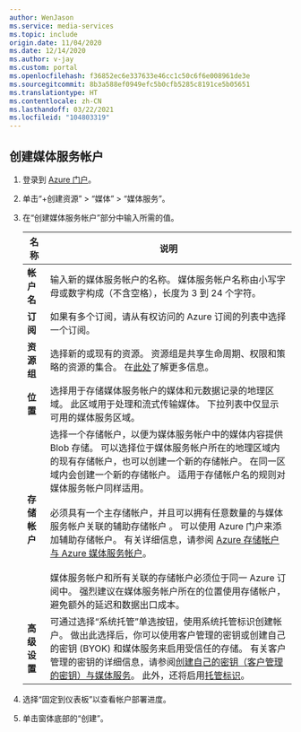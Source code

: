 ```yaml
---
author: WenJason
ms.service: media-services
ms.topic: include
origin.date: 11/04/2020
ms.date: 12/14/2020
ms.author: v-jay
ms.custom: portal
ms.openlocfilehash: f36852ec6e337633e46cc1c50c6f6e008961de3e
ms.sourcegitcommit: 8b3a588ef0949efc5b0cfb5285c8191ce5b05651
ms.translationtype: HT
ms.contentlocale: zh-CN
ms.lasthandoff: 03/22/2021
ms.locfileid: "104803319"
---
```

<!-- Use the portal to create a media services account. -->

## <a name="create-a-media-services-account"></a>创建媒体服务帐户

1. 登录到 [Azure 门户](https://portal.azure.cn/)。
1. 单击“+创建资源” > “媒体” > “媒体服务”。
1. 在“创建媒体服务帐户”部分中输入所需的值。

    | 名称 | 说明 |
    | ---|---|
    |**帐户名**|输入新的媒体服务帐户的名称。 媒体服务帐户名称由小写字母或数字构成（不含空格），长度为 3 到 24 个字符。|
    |**订阅**|如果有多个订阅，请从有权访问的 Azure 订阅的列表中选择一个订阅。|
    |**资源组**|选择新的或现有的资源。 资源组是共享生命周期、权限和策略的资源的集合。 在[此处](../../../azure-resource-manager/management/overview.md#resource-groups)了解更多信息。|
    |**位置**|选择用于存储媒体服务帐户的媒体和元数据记录的地理区域。 此区域用于处理和流式传输媒体。 下拉列表中仅显示可用的媒体服务区域。 |
    |**存储帐户**|选择一个存储帐户，以便为媒体服务帐户中的媒体内容提供 Blob 存储。 可以选择位于媒体服务帐户所在的地理区域内的现有存储帐户，也可以创建一个新的存储帐户。 在同一区域内会创建一个新的存储帐户。 适用于存储帐户名的规则对媒体服务帐户同样适用。<br/><br/>必须具有一个主存储帐户，并且可以拥有任意数量的与媒体服务帐户关联的辅助存储帐户 。 可以使用 Azure 门户来添加辅助存储帐户。 有关详细信息，请参阅 [Azure 存储帐户与 Azure 媒体服务帐户](../storage-account-concept.md)。<br/><br/>媒体服务帐户和所有关联的存储帐户必须位于同一 Azure 订阅中。 强烈建议在媒体服务帐户所在的位置使用存储帐户，避免额外的延迟和数据出口成本。|
    |**高级设置**| 可通过选择“系统托管”单选按钮，使用系统托管标识创建帐户。  做出此选择后，你可以使用客户管理的密钥或创建自己的密钥 (BYOK) 和媒体服务来启用受信任的存储。  有关客户管理的密钥的详细信息，请参阅[创建自己的密钥（客户管理的密钥）与媒体服务](../concept-use-customer-managed-keys-byok.md)。 此外，还将启用[托管标识](../concept-managed-identities.md)。

1. 选择“固定到仪表板”以查看帐户部署进度。
1. 单击窗体底部的“创建”。
